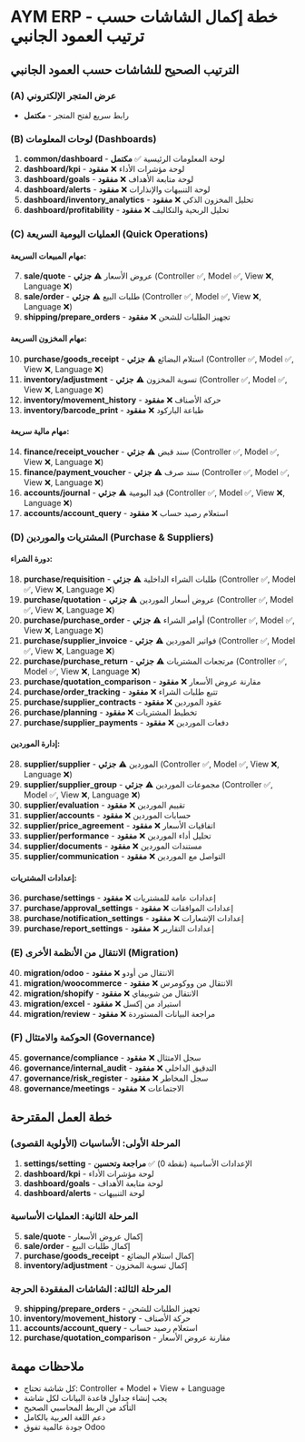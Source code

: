 # AYM ERP - خطة إكمال الشاشات حسب ترتيب العمود الجانبي

## الترتيب الصحيح للشاشات حسب العمود الجانبي

### (A) عرض المتجر الإلكتروني
- رابط سريع لفتح المتجر - **مكتمل**

### (B) لوحات المعلومات (Dashboards)
1. **common/dashboard** - لوحة المعلومات الرئيسية ✅ **مكتمل**
2. **dashboard/kpi** - لوحة مؤشرات الأداء ❌ **مفقود**
3. **dashboard/goals** - لوحة متابعة الأهداف ❌ **مفقود**
4. **dashboard/alerts** - لوحة التنبيهات والإنذارات ❌ **مفقود**
5. **dashboard/inventory_analytics** - تحليل المخزون الذكي ❌ **مفقود**
6. **dashboard/profitability** - تحليل الربحية والتكاليف ❌ **مفقود**

### (C) العمليات اليومية السريعة (Quick Operations)
#### مهام المبيعات السريعة:
7. **sale/quote** - عروض الأسعار ⚠️ **جزئي** (Controller ✅, Model ✅, View ❌, Language ❌)
8. **sale/order** - طلبات البيع ⚠️ **جزئي** (Controller ✅, Model ✅, View ❌, Language ❌)
9. **shipping/prepare_orders** - تجهيز الطلبات للشحن ❌ **مفقود**

#### مهام المخزون السريعة:
10. **purchase/goods_receipt** - استلام البضائع ⚠️ **جزئي** (Controller ✅, Model ✅, View ❌, Language ❌)
11. **inventory/adjustment** - تسوية المخزون ⚠️ **جزئي** (Controller ✅, Model ✅, View ❌, Language ❌)
12. **inventory/movement_history** - حركة الأصناف ❌ **مفقود**
13. **inventory/barcode_print** - طباعة الباركود ❌ **مفقود**

#### مهام مالية سريعة:
14. **finance/receipt_voucher** - سند قبض ⚠️ **جزئي** (Controller ✅, Model ✅, View ❌, Language ❌)
15. **finance/payment_voucher** - سند صرف ⚠️ **جزئي** (Controller ✅, Model ✅, View ❌, Language ❌)
16. **accounts/journal** - قيد اليومية ⚠️ **جزئي** (Controller ✅, Model ✅, View ❌, Language ❌)
17. **accounts/account_query** - استعلام رصيد حساب ❌ **مفقود**

### (D) المشتريات والموردين (Purchase & Suppliers)
#### دورة الشراء:
18. **purchase/requisition** - طلبات الشراء الداخلية ⚠️ **جزئي** (Controller ✅, Model ✅, View ❌, Language ❌)
19. **purchase/quotation** - عروض أسعار الموردين ⚠️ **جزئي** (Controller ✅, Model ✅, View ❌, Language ❌)
20. **purchase/purchase_order** - أوامر الشراء ⚠️ **جزئي** (Controller ✅, Model ✅, View ❌, Language ❌)
21. **purchase/supplier_invoice** - فواتير الموردين ⚠️ **جزئي** (Controller ✅, Model ✅, View ❌, Language ❌)
22. **purchase/purchase_return** - مرتجعات المشتريات ⚠️ **جزئي** (Controller ✅, Model ✅, View ❌, Language ❌)
23. **purchase/quotation_comparison** - مقارنة عروض الأسعار ❌ **مفقود**
24. **purchase/order_tracking** - تتبع طلبات الشراء ❌ **مفقود**
25. **purchase/supplier_contracts** - عقود الموردين ❌ **مفقود**
26. **purchase/planning** - تخطيط المشتريات ❌ **مفقود**
27. **purchase/supplier_payments** - دفعات الموردين ❌ **مفقود**

#### إدارة الموردين:
28. **supplier/supplier** - الموردين ⚠️ **جزئي** (Controller ✅, Model ✅, View ❌, Language ❌)
29. **supplier/supplier_group** - مجموعات الموردين ⚠️ **جزئي** (Controller ✅, Model ✅, View ❌, Language ❌)
30. **supplier/evaluation** - تقييم الموردين ❌ **مفقود**
31. **supplier/accounts** - حسابات الموردين ❌ **مفقود**
32. **supplier/price_agreement** - اتفاقيات الأسعار ❌ **مفقود**
33. **supplier/performance** - تحليل أداء الموردين ❌ **مفقود**
34. **supplier/documents** - مستندات الموردين ❌ **مفقود**
35. **supplier/communication** - التواصل مع الموردين ❌ **مفقود**

#### إعدادات المشتريات:
36. **purchase/settings** - إعدادات عامة للمشتريات ❌ **مفقود**
37. **purchase/approval_settings** - إعدادات الموافقات ❌ **مفقود**
38. **purchase/notification_settings** - إعدادات الإشعارات ❌ **مفقود**
39. **purchase/report_settings** - إعدادات التقارير ❌ **مفقود**

### (E) الانتقال من الأنظمة الأخرى (Migration)
40. **migration/odoo** - الانتقال من أودو ❌ **مفقود**
41. **migration/woocommerce** - الانتقال من ووكومرس ❌ **مفقود**
42. **migration/shopify** - الانتقال من شوبيفاي ❌ **مفقود**
43. **migration/excel** - استيراد من إكسل ❌ **مفقود**
44. **migration/review** - مراجعة البيانات المستوردة ❌ **مفقود**

### (F) الحوكمة والامتثال (Governance)
45. **governance/compliance** - سجل الامتثال ❌ **مفقود**
46. **governance/internal_audit** - التدقيق الداخلي ❌ **مفقود**
47. **governance/risk_register** - سجل المخاطر ❌ **مفقود**
48. **governance/meetings** - الاجتماعات ❌ **مفقود**

## خطة العمل المقترحة

### المرحلة الأولى: الأساسيات (الأولوية القصوى)
1. **settings/setting** - الإعدادات الأساسية (نقطة 0) ✅ **مراجعة وتحسين**
2. **dashboard/kpi** - لوحة مؤشرات الأداء
3. **dashboard/goals** - لوحة متابعة الأهداف
4. **dashboard/alerts** - لوحة التنبيهات

### المرحلة الثانية: العمليات الأساسية
5. **sale/quote** - إكمال عروض الأسعار
6. **sale/order** - إكمال طلبات البيع
7. **purchase/goods_receipt** - إكمال استلام البضائع
8. **inventory/adjustment** - إكمال تسوية المخزون

### المرحلة الثالثة: الشاشات المفقودة الحرجة
9. **shipping/prepare_orders** - تجهيز الطلبات للشحن
10. **inventory/movement_history** - حركة الأصناف
11. **accounts/account_query** - استعلام رصيد حساب
12. **purchase/quotation_comparison** - مقارنة عروض الأسعار

## ملاحظات مهمة
- كل شاشة تحتاج: Controller + Model + View + Language
- يجب إنشاء جداول قاعدة البيانات لكل شاشة
- التأكد من الربط المحاسبي الصحيح
- دعم اللغة العربية بالكامل
- جودة عالمية تفوق Odoo
